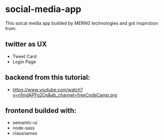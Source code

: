 # social-media-app

This soical media app builded by MERNG technologies and got inspirstion from:
 ## twitter as UX
  - Tweet Card
  - Login Page
  
 ## backend from this tutorial:
  - https://www.youtube.com/watch?v=n1mdAPFq2Os&ab_channel=freeCodeCamp.org
 
 ## frontend builded with:
  - semantic-ui
  - node-sass
  - classnames
